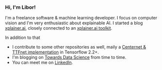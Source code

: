 ### Hi, I'm Libor!
I'm a freelance software & machine learning developer. I focus on computer vision and I'm very enthusiastic about explainable AI. I started a blog [xplainer.ai](https://xplainer.ai/), closely connected to an [xplainer.ai toolkit](https://github.com/liborvaneksw/xplainer). 

In addition to that
- I contribute to some other repositories as well, maily a 
  [Centernet & TTFnet implementation](https://github.com/Ximilar-com/xcenternet) in Tensorflow 2.2+.
- I'm blogging on [Towards Data Science](https://towardsdatascience.com/@libor-vanek) from time to time.
- You can meet me on [LinkedIn](https://www.linkedin.com/in/libor-vanek/).
